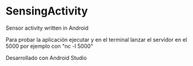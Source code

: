 # SensingActivity
Sensor activity written in Android

Para probar la aplicación ejecutar y en el terminal lanzar el servidor en el 5000
por ejemplo con "nc -l 5000"

Desarrollado con Android Studio

